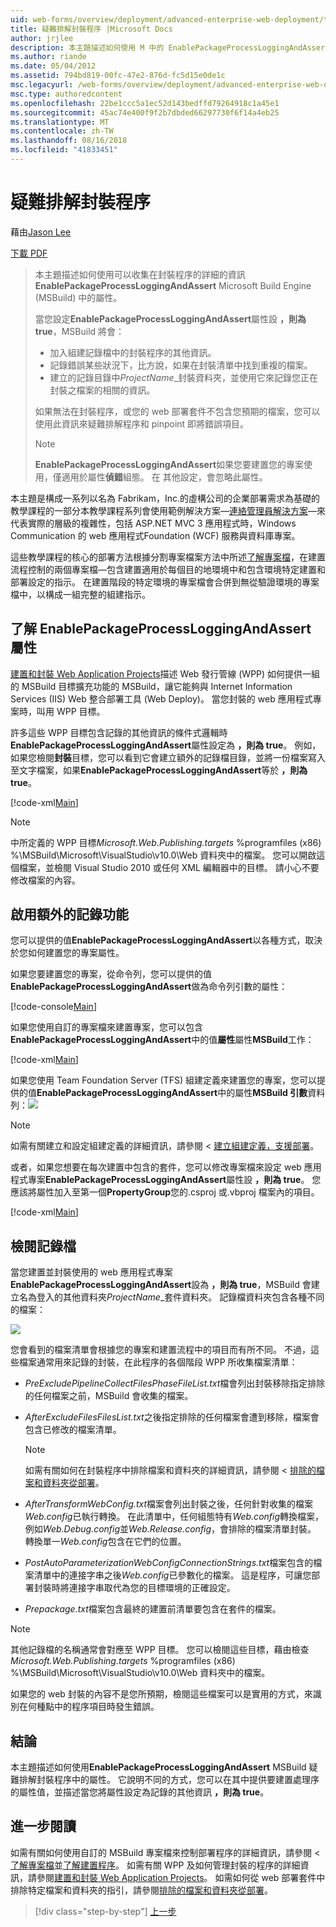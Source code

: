 ```yaml
---
uid: web-forms/overview/deployment/advanced-enterprise-web-deployment/troubleshooting-the-packaging-process
title: 疑難排解封裝程序 |Microsoft Docs
author: jrjlee
description: 本主題描述如何使用 M 中的 EnablePackageProcessLoggingAndAssert 屬性可以收集在封裝程序的詳細的資訊...
ms.author: riande
ms.date: 05/04/2012
ms.assetid: 794bd819-00fc-47e2-876d-fc5d15e0de1c
msc.legacyurl: /web-forms/overview/deployment/advanced-enterprise-web-deployment/troubleshooting-the-packaging-process
msc.type: authoredcontent
ms.openlocfilehash: 22be1ccc5a1ec52d143bedffd79264918c1a45e1
ms.sourcegitcommit: 45ac74e400f9f2b7dbded66297730f6f14a4eb25
ms.translationtype: MT
ms.contentlocale: zh-TW
ms.lasthandoff: 08/16/2018
ms.locfileid: "41833451"
---
```

<a name="troubleshooting-the-packaging-process"></a>疑難排解封裝程序
====================
藉由[Jason Lee](https://github.com/jrjlee)

[下載 PDF](https://msdnshared.blob.core.windows.net/media/MSDNBlogsFS/prod.evol.blogs.msdn.com/CommunityServer.Blogs.Components.WeblogFiles/00/00/00/63/56/8130.DeployingWebAppsInEnterpriseScenarios.pdf)

> 本主題描述如何使用可以收集在封裝程序的詳細的資訊**EnablePackageProcessLoggingAndAssert** Microsoft Build Engine (MSBuild) 中的屬性。
> 
> 當您設定**EnablePackageProcessLoggingAndAssert**屬性設 **，則為 true**，MSBuild 將會：
> 
> - 加入組建記錄檔中的封裝程序的其他資訊。
> - 記錄錯誤某些狀況下，比方說，如果在封裝清單中找到重複的檔案。
> - 建立的記錄目錄中*ProjectName*\_封裝資料夾，並使用它來記錄您正在封裝之檔案的相關的資訊。
> 
> 如果無法在封裝程序，或您的 web 部署套件不包含您預期的檔案，您可以使用此資訊來疑難排解程序和 pinpoint 即將錯誤項目。
> 
> > [!NOTE]
> > **EnablePackageProcessLoggingAndAssert**如果您要建置您的專案使用，僅適用於屬性**偵錯**組態。 在 其他設定，會忽略此屬性。


本主題是構成一系列以名為 Fabrikam，Inc.的虛構公司的企業部署需求為基礎的教學課程的一部分本教學課程系列會使用範例解決方案&#x2014;[連絡管理員解決方案](../web-deployment-in-the-enterprise/the-contact-manager-solution.md)&#x2014;來代表實際的層級的複雜性，包括 ASP.NET MVC 3 應用程式時，Windows Communication 的 web 應用程式Foundation (WCF) 服務與資料庫專案。

這些教學課程的核心的部署方法根據分割專案檔案方法中所述[了解專案檔](../web-deployment-in-the-enterprise/understanding-the-project-file.md)，在建置流程控制的兩個專案檔&#x2014;包含建置適用於每個目的地環境中和包含環境特定建置和部署設定的指示。 在建置階段的特定環境的專案檔會合併到無從驗證環境的專案檔中，以構成一組完整的組建指示。

## <a name="understanding-the-enablepackageprocessloggingandassert-property"></a>了解 EnablePackageProcessLoggingAndAssert 屬性

[建置和封裝 Web Application Projects](../web-deployment-in-the-enterprise/building-and-packaging-web-application-projects.md)描述 Web 發行管線 (WPP) 如何提供一組的 MSBuild 目標擴充功能的 MSBuild，讓它能夠與 Internet Information Services (IIS) Web 整合部署工具 (Web Deploy)。 當您封裝的 web 應用程式專案時，叫用 WPP 目標。

許多這些 WPP 目標包含記錄的其他資訊的條件式邏輯時**EnablePackageProcessLoggingAndAssert**屬性設定為 **，則為 true**。 例如，如果您檢閱**封裝**目標，您可以看到它會建立額外的記錄檔目錄，並將一份檔案寫入至文字檔案，如果**EnablePackageProcessLoggingAndAssert**等於 **，則為 true**。


[!code-xml[Main](troubleshooting-the-packaging-process/samples/sample1.xml)]


> [!NOTE]
> 中所定義的 WPP 目標*Microsoft.Web.Publishing.targets* %programfiles (x86) %\MSBuild\Microsoft\VisualStudio\v10.0\Web 資料夾中的檔案。 您可以開啟這個檔案，並檢閱 Visual Studio 2010 或任何 XML 編輯器中的目標。 請小心不要修改檔案的內容。


## <a name="enabling-the-additional-logging"></a>啟用額外的記錄功能

您可以提供的值**EnablePackageProcessLoggingAndAssert**以各種方式，取決於您如何建置您的專案屬性。

如果您要建置您的專案，從命令列，您可以提供的值**EnablePackageProcessLoggingAndAssert**做為命令列引數的屬性：


[!code-console[Main](troubleshooting-the-packaging-process/samples/sample2.cmd)]


如果您使用自訂的專案檔來建置專案，您可以包含**EnablePackageProcessLoggingAndAssert**中的值**屬性**屬性**MSBuild**工作：


[!code-xml[Main](troubleshooting-the-packaging-process/samples/sample3.xml)]


如果您使用 Team Foundation Server (TFS) 組建定義來建置您的專案，您可以提供的值**EnablePackageProcessLoggingAndAssert**中的屬性**MSBuild 引數**資料列：![](troubleshooting-the-packaging-process/_static/image1.png)

> [!NOTE]
> 如需有關建立和設定組建定義的詳細資訊，請參閱 <<c0> [ 建立組建定義，支援部署](../configuring-team-foundation-server-for-web-deployment/creating-a-build-definition-that-supports-deployment.md)。


或者，如果您想要在每次建置中包含的套件，您可以修改專案檔來設定 web 應用程式專案**EnablePackageProcessLoggingAndAssert**屬性設 **，則為 true**。 您應該將屬性加入至第一個**PropertyGroup**您的.csproj 或.vbproj 檔案內的項目。


[!code-xml[Main](troubleshooting-the-packaging-process/samples/sample4.xml)]


## <a name="reviewing-the-log-files"></a>檢閱記錄檔

當您建置並封裝使用的 web 應用程式專案**EnablePackageProcessLoggingAndAssert**設為 **，則為 true**，MSBuild 會建立名為登入的其他資料夾*ProjectName*\_套件資料夾。 記錄檔資料夾包含各種不同的檔案：

![](troubleshooting-the-packaging-process/_static/image2.png)

您會看到的檔案清單會根據您的專案和建置流程中的項目而有所不同。 不過，這些檔案通常用來記錄的封裝，在此程序的各個階段 WPP 所收集檔案清單：

- *PreExcludePipelineCollectFilesPhaseFileList.txt*檔會列出封裝移除指定排除的任何檔案之前，MSBuild 會收集的檔案。
- *AfterExcludeFilesFilesList.txt*之後指定排除的任何檔案會遭到移除，檔案會包含已修改的檔案清單。

    > [!NOTE]
    > 如需有關如何在封裝程序中排除檔案和資料夾的詳細資訊，請參閱 <<c0> [ 排除的檔案和資料夾從部署](excluding-files-and-folders-from-deployment.md)。
- *AfterTransformWebConfig.txt*檔案會列出封裝之後，任何針對收集的檔案*Web.config*已執行轉換。 在此清單中，任何組態特有*Web.config*轉換檔案，例如*Web.Debug.config*並*Web.Release.config*，會排除的檔案清單封裝。 轉換單一*Web.config*包含在它們的位置。
- *PostAutoParameterizationWebConfigConnectionStrings.txt*檔案包含的檔案清單中的連接字串之後*Web.config*已參數化的檔案。 這是程序，可讓您部署封裝時將連接字串取代為您的目標環境的正確設定。
- *Prepackage.txt*檔案包含最終的建置前清單要包含在套件的檔案。

> [!NOTE]
> 其他記錄檔的名稱通常會對應至 WPP 目標。 您可以檢閱這些目標，藉由檢查*Microsoft.Web.Publishing.targets* %programfiles (x86) %\MSBuild\Microsoft\VisualStudio\v10.0\Web 資料夾中的檔案。


如果您的 web 封裝的內容不是您所預期，檢閱這些檔案可以是實用的方式，來識別在何種點中的程序項目時發生錯誤。

## <a name="conclusion"></a>結論

本主題描述如何使用**EnablePackageProcessLoggingAndAssert** MSBuild 疑難排解封裝程序中的屬性。 它說明不同的方式，您可以在其中提供要建置處理序的屬性值，並描述當您將屬性設定為記錄的其他資訊 **，則為 true**。

## <a name="further-reading"></a>進一步閱讀

如需有關如何使用自訂的 MSBuild 專案檔來控制部署程序的詳細資訊，請參閱 <<c0> [ 了解專案檔](../web-deployment-in-the-enterprise/understanding-the-project-file.md)並[了解建置程序](../web-deployment-in-the-enterprise/understanding-the-build-process.md)。 如需有關 WPP 及如何管理封裝的程序的詳細資訊，請參閱[建置和封裝 Web Application Projects](../web-deployment-in-the-enterprise/building-and-packaging-web-application-projects.md)。 如需如何從 web 部署套件中排除特定檔案和資料夾的指引，請參閱[排除的檔案和資料夾從部署](excluding-files-and-folders-from-deployment.md)。

> [!div class="step-by-step"]
> [上一步](running-windows-powershell-scripts-from-msbuild-project-files.md)
